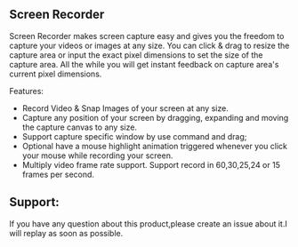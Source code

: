 ## Screen Recorder

Screen Recorder makes screen capture easy and gives you the freedom to capture your videos or images at any size. You can click & drag to resize the capture area or input the exact pixel dimensions to set the size of the capture area. All the while you will get instant feedback on capture area's current pixel dimensions.

Features:
* Record Video & Snap Images of your screen at any size.
* Capture any position of your screen by dragging, expanding and moving the capture canvas to any size.
* Support capture specific window by use command and drag;
* Optional have a mouse highlight animation triggered whenever you click your mouse while recording your screen.
* Multiply video frame rate support. Support record in 60,30,25,24 or 15 frames per second.

## Support:
If you have any question about this product,please create an issue about it.I will replay as soon as possible.
